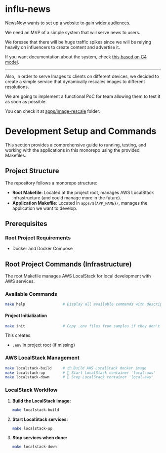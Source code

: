 # influ-news

NewsNow wants to set up a website to gain wider audiences.

We need an MVP of a simple system that will serve news to users.

We foresee that there will be huge traffic spikes since we will be relying heavily on influencers to create content and advertise it.

If you want documentation about the system, check [this based on C4 model](docs/ARCHITECTURE.md).

----

Also, in order to serve Images to clients on different devices, we decided to create a simple service that dynamically rescales images to different resolutions.

We are going to implement a functional PoC for team allowing them to test it as soon as possible.

You can check it at [apps/image-rescale](apps/image-rescale) folder.

# Development Setup and Commands

This section provides a comprehensive guide to running, testing, and working with the applications in this monorepo using the provided Makefiles.

## Project Structure

The repository follows a monorepo structure:
- **Root Makefile**: Located at the project root, manages AWS LocalStack infrastructure (and could manage more in the future).
- **Application Makefile**: Located in `apps/${APP_NAME}/`, manages the application we want to develop.

## Prerequisites

### Root Project Requirements
- Docker and Docker Compose

## Root Project Commands (Infrastructure)

The root Makefile manages AWS LocalStack for local development with AWS services.

### Available Commands

```bash
make help                 # Display all available commands with descriptions
```
#### Project Initialization
```bash
make init                 # Copy .env files from samples if they don't exist
```
This creates:
- `.env` in project root (if missing)

### AWS LocalStack Management

```bash
make localstack-build     # 📦 Build AWS LocalStack docker image
make localstack-up        # 🚀 Start LocalStack container 'local-aws'
make localstack-down      # 🛑 Stop LocalStack container 'local-aws'
```

### LocalStack Workflow

1. **Build the LocalStack image:**
   ```bash
   make localstack-build
   ```

2. **Start LocalStack services:**
   ```bash
   make localstack-up
   ```

4. **Stop services when done:**
   ```bash
   make localstack-down
   ```
